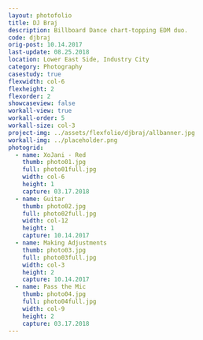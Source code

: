 ```yaml
---
layout: photofolio
title: DJ Braj
description: Billboard Dance chart-topping EDM duo.
code: djbraj
orig-post: 10.14.2017
last-update: 08.25.2018
location: Lower East Side, Industry City
category: Photography
casestudy: true
flexwidth: col-6
flexheight: 2
flexorder: 2
showcaseview: false
workall-view: true
workall-order: 5
workall-size: col-3
project-img: ../assets/flexfolio/djbraj/allbanner.jpg
workall-img: ../placeholder.png
photogrid:
  - name: XoJani - Red
    thumb: photo01.jpg
    full: photo01full.jpg
    width: col-6
    height: 1
    capture: 03.17.2018
  - name: Guitar
    thumb: photo02.jpg
    full: photo02full.jpg
    width: col-12
    height: 1
    capture: 10.14.2017
  - name: Making Adjustments
    thumb: photo03.jpg
    full: photo03full.jpg
    width: col-3
    height: 2
    capture: 10.14.2017
  - name: Pass the Mic
    thumb: photo04.jpg
    full: photo04full.jpg
    width: col-9
    height: 2
    capture: 03.17.2018
---
```

